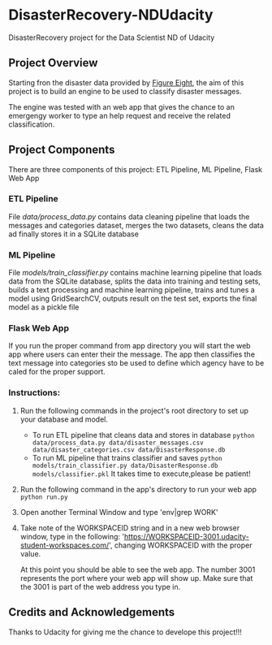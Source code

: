 # DisasterRecovery-NDUdacity
DisasterRecovery project for the Data Scientist ND of Udacity


## Project Overview

Starting fron the disaster data provided by <a href="https://www.figure-eight.com/" target="_blank">Figure Eight</a>, the aim of this project is to build an engine to be used to classify disaster messages.

The engine was tested with an web app that gives the chance to an emergengy worker to type an help request and receive the related classification.

## Project Components

There are three components of this project: ETL Pipeline,  ML Pipeline, Flask Web App

### ETL Pipeline

File _data/process_data.py_ contains data cleaning pipeline that loads the messages and categories dataset, merges the two datasets, cleans the data ad finally stores it in a SQLite database

### ML Pipeline

File _models/train_classifier.py_ contains machine learning pipeline that loads data from the SQLite database, splits the data into training and testing sets, builds a text processing and machine learning pipeline, trains and tunes a model using GridSearchCV, outputs result on the test set, exports the final model as a pickle file

### Flask Web App

If you run the proper command from app directory you will start the web app where users can enter their the message. The app then classifies the text message into categories sto be used to define which agency have to be caled for the proper support.

### Instructions:
1. Run the following commands in the project's root directory to set up your database and model.

    - To run ETL pipeline that cleans data and stores in database
        `python data/process_data.py data/disaster_messages.csv data/disaster_categories.csv data/DisasterResponse.db`
    - To run ML pipeline that trains classifier and saves
        `python models/train_classifier.py data/DisasterResponse.db models/classifier.pkl`
        It takes time to execute,please be patient!

2. Run the following command in the app's directory to run your web app
    `python run.py`

3. Open another Terminal Window and type 
    'env|grep WORK'

4. Take note of the WORKSPACEID string and in a new web browser window, type in the following:
    'https://WORKSPACEID-3001.udacity-student-workspaces.com/', changing WORKSPACEID with the proper value.
    
    At this point you should be able to see the web app. The number 3001 represents the port where your web app will show up. 
    Make sure that the 3001 is part of the web address you type in.

## Credits and Acknowledgements

Thanks to Udacity for giving me the chance to develope this project!!!

